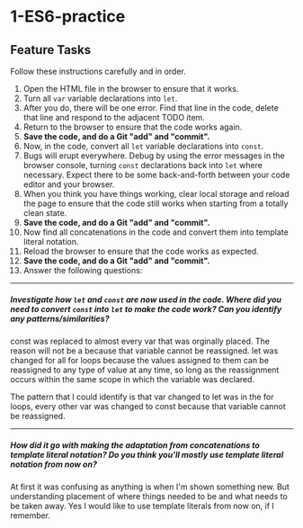 # 1-ES6-practice

## Feature Tasks

Follow these instructions carefully and in order.

1. Open the HTML file in the browser to ensure that it works.
2. Turn all `var` variable declarations into `let`.
3. After you do, there will be one error. Find that line in the code, delete that line and respond to the adjacent TODO item.
4. Return to the browser to ensure that the code works again.
5. **Save the code, and do a Git "add" and "commit".**
6. Now, in the code, convert all `let` variable declarations into `const`.
7. Bugs will erupt everywhere. Debug by using the error messages in the browser console, turning `const` declarations back into `let` where necessary. Expect there to be some back-and-forth between your code editor and your browser.
8. When you think you have things working, clear local storage and reload the page to ensure that the code still works when starting from a totally clean state.
9. **Save the code, and do a Git "add" and "commit".**
10. Now find all concatenations in the code and convert them into template literal notation.
11. Reload the browser to ensure that the code works as expected.
12. **Save the code, and do a Git "add" and "commit".**
13. Answer the following questions:

---

##### Investigate how `let` and `const` are now used in the code. Where did you need to convert `const` into `let` to make the code work? Can you identify any patterns/similarities?

const was replaced to almost every var that was orginally placed. The reason will not be a because that variable cannot be reassigned.
let was changed for all for loops because the values assigned to them can be reassigned to any type of value at any time, so long as the reassignment occurs within the same scope in which the variable was declared.

The pattern that I could identify is that var changed to let was in the for loops, every other var was changed to const because that variable cannot be reassigned.

---

##### How did it go with making the adaptation from concatenations to template literal notation? Do you think you'll mostly use template literal notation from now on?

At first it was confusing as anything is when I'm shown something new. But understanding placement of where things needed to be and what needs to be taken away. Yes I would like to use template literals from now on, if I remember. 
